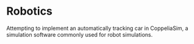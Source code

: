 # Robotics
Attempting to implement an automatically tracking car in CoppeliaSim, a simulation software commonly used for robot simulations.

